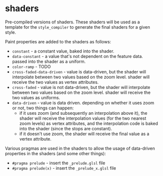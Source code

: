 # shaders

Pre-compiled versions of shaders. These shaders will be used as a template for the `style_compiler` to generate the final shaders for a given style.

Paint properties are added to the shaders as follows:
- `constant` - a constant value, baked into the shader.
- `data-constant` - a value that's not dependent on the feature data. passed into the shader as a uniform.
- `color-ramp` - TODO
- `cross-faded-data-driven` - value is data-driven, but the shader will interpolate between two values based on the zoom level. shader will receive the two values as vertex attributes.
- `cross-faded` - value is not data-driven, but the shader will interpolate between two values based on the zoom level.  shader will receive the two values as uniforms.
- `data-driven` - value is data driven. depending on whether it uses zoom or not, two things can happen:
  - if it uses zoom (and subsequently an interpolation above it), the shader will receive the interpolation values (for the two nearest zoom levels) as vertex attributes, and the interpolation code is baked into the shader (since the stops are constant).
  - if it doesn't use zoom, the shader will receive the final value as a vertex attribute.

Various pragmas are used in the shaders to allow the usage of data-driven properties in the shaders (and some other things):

- `#pragma prelude` - insert the `_prelude.glsl` file
- `#pragma prelude(x)` - insert the `_prelude_x.glsl` file

